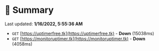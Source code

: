 # 📖 Summary
Last updated: **1/16/2022, 5:55:36 AM**

- `GET` [https://uptimerfree.tk](https://uptimerfree.tk) - **Down** (15038ms)
- `GET` [https://monitoruptimer.tk](https://monitoruptimer.tk) - **Down** (4058ms)
